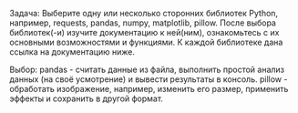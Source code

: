 Задача:
Выберите одну или несколько сторонних библиотек Python, например, requests, pandas, numpy, matplotlib, pillow.
После выбора библиотек(-и) изучите документацию к ней(ним), ознакомьтесь с их основными возможностями и функциями. К каждой библиотеке дана ссылка на документацию ниже.

Выбор:
pandas - считать данные из файла, выполнить простой анализ данных (на своё усмотрение) и вывести результаты в консоль.
pillow - обработать изображение, например, изменить его размер, применить эффекты и сохранить в другой формат.
